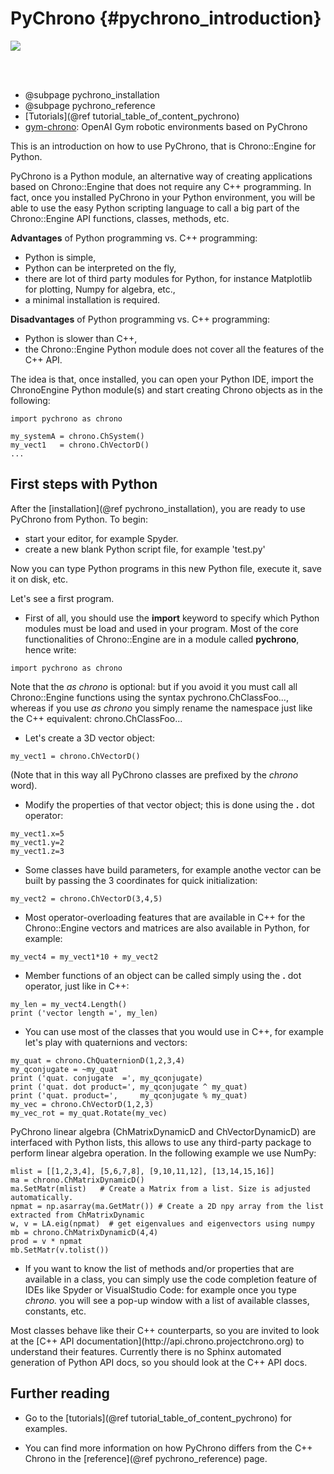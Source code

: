 PyChrono {#pychrono_introduction}
==========================

![](http://projectchrono.org/assets/manual/logo_pychrono_h90.png)

<br>
<br>

* @subpage pychrono_installation
* @subpage pychrono_reference
* [Tutorials](@ref tutorial_table_of_content_pychrono)
* [gym-chrono](https://github.com/projectchrono/gym-chrono): OpenAI Gym robotic environments based on PyChrono

This is an introduction on how to use PyChrono, that is Chrono::Engine for Python.

PyChrono is a Python module, an alternative way of creating 
applications based on Chrono::Engine that does not require any C++ programming. 
In fact, once you installed PyChrono in your Python environment, 
you will be able to use the easy Python scripting language to call a big part of the 
Chrono::Engine API functions, classes, methods, etc.


**Advantages** of Python programming vs. C++ programming:

* Python is simple,
* Python can be interpreted on the fly,
* there are lot of third party modules for Python, for instance Matplotlib for plotting, Numpy for algebra, etc.,
* a minimal installation is required. 

**Disadvantages** of Python programming vs. C++ programming:

* Python is slower than C++,
* the Chrono::Engine Python module does not cover all the features of the C++ API. 
	
	
The idea is that, once installed, you can open your Python IDE, import the ChronoEngine
Python module(s) and start creating Chrono objects as in the following:

~~~~~~~~~~~~~~~{.py}
import pychrono as chrono

my_systemA = chrono.ChSystem()
my_vect1   = chrono.ChVectorD()
...
~~~~~~~~~~~~~~~


First steps with Python
-----------------------

After the [installation](@ref pychrono_installation), you are ready to use PyChrono from
Python. To begin:

-   start your editor, for example Spyder.
-   create a new blank Python script file, for example 'test.py'

Now you can type Python programs in this new Python file, execute it,
save it on disk, etc.

Let's see a first program.

-   First of all, you should use the **import** keyword to specify which
    Python modules must be load and used in your program. Most of the
    core functionalities of Chrono::Engine are in a module called
    **pychrono**, hence write:

~~~~~~~~~~~~~~~{.py}
import pychrono as chrono
~~~~~~~~~~~~~~~

Note that the *as chrono* is optional: but if you avoid it you must call
all Chrono::Engine functions using the syntax
pychrono.ChClassFoo..., whereas if you use *as chrono*
you simply rename the namespace just like the C++ equivalent:
chrono.ChClassFoo...

-   Let's create a 3D vector object:

~~~~~~~~~~~~~~~{.py}
my_vect1 = chrono.ChVectorD()
~~~~~~~~~~~~~~~

(Note that in this way all PyChrono classes are prefixed by the *chrono*
word).

-   Modify the properties of that vector object; this is done using the
    **.** dot operator:

~~~~~~~~~~~~~~~{.py}
my_vect1.x=5
my_vect1.y=2
my_vect1.z=3
~~~~~~~~~~~~~~~

-   Some classes have build parameters, for example anothe vector can be
    built by passing the 3 coordinates for quick initialization:

~~~~~~~~~~~~~{.py}
my_vect2 = chrono.ChVectorD(3,4,5)
~~~~~~~~~~~~~

-   Most operator-overloading features that are available in C++ for the
    Chrono::Engine vectors and matrices are also available in Python,
    for example:

~~~~~~~~~~~~~~~{.py}
my_vect4 = my_vect1*10 + my_vect2
~~~~~~~~~~~~~~~

-   Member functions of an object can be called simply using the **.**
    dot operator, just like in C++:

~~~~~~~~~~~~~~~{.py}
my_len = my_vect4.Length()
print ('vector length =', my_len)
~~~~~~~~~~~~~~~

-   You can use most of the classes that you would use in C++, for
    example let's play with quaternions and vectors:

~~~~~~~~~~~~~{.py}
my_quat = chrono.ChQuaternionD(1,2,3,4)
my_qconjugate = ~my_quat
print ('quat. conjugate  =', my_qconjugate)
print ('quat. dot product=', my_qconjugate ^ my_quat)
print ('quat. product=',     my_qconjugate % my_quat)
my_vec = chrono.ChVectorD(1,2,3)
my_vec_rot = my_quat.Rotate(my_vec)
~~~~~~~~~~~~~
PyChrono linear algebra (ChMatrixDynamicD and ChVectorDynamicD) are interfaced with Python lists, this allows to use any third-party package to perform linear algebra operation. In the following example we use NumPy:
~~~~~~~~~~~~~{.py}
mlist = [[1,2,3,4], [5,6,7,8], [9,10,11,12], [13,14,15,16]]
ma = chrono.ChMatrixDynamicD() 
ma.SetMatr(mlist)   # Create a Matrix from a list. Size is adjusted automatically.
npmat = np.asarray(ma.GetMatr()) # Create a 2D npy array from the list extracted from ChMatrixDynamic
w, v = LA.eig(npmat)  # get eigenvalues and eigenvectors using numpy
mb = chrono.ChMatrixDynamicD(4,4)
prod = v * npmat  
mb.SetMatr(v.tolist())    
~~~~~~~~~~~~~

-   If you want to know the list of methods and/or properties that are
    available in a class, you can simply use the code completion feature
    of IDEs like Spyder or VisualStudio Code: for example once you type *chrono.* you will see a
    pop-up window with a list of available classes, constants, etc.


<div class="ce-info">
Most classes behave like their C++ counterparts, so you are 
invited to look at the [C++ API documentation](http://api.chrono.projectchrono.org) to understand their features. 
Currently there is no Sphinx automated generation of Python API docs, so you should look at the C++ API docs.
</div>


Further reading
---------------

- Go to the [tutorials](@ref tutorial_table_of_content_pychrono) for examples.

- You can find more information on how PyChrono differs from the C++ Chrono in the [reference](@ref pychrono_reference) page.
